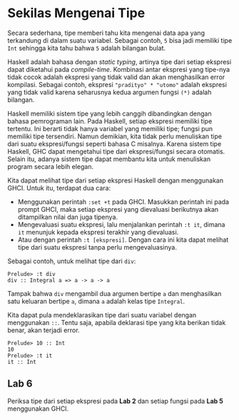 # Sekilas Mengenai Tipe

Secara sederhana, tipe memberi tahu kita mengenai data apa yang terkandung di dalam suatu variabel.
Sebagai contoh, `5` bisa jadi memiliki tipe `Int` sehingga kita tahu bahwa `5` adalah bilangan bulat.

Haskell adalah bahasa dengan *static typing*, artinya tipe dari setiap ekspresi dapat diketahui pada *compile-time*.
Kombinasi antar ekspresi yang tipe-nya tidak cocok adalah ekspresi yang tidak valid dan akan menghasilkan error kompilasi.
Sebagai contoh, ekspresi `"pradityo" * "utomo"` adalah ekspresi yang tidak valid karena seharusnya kedua argumen fungsi `(*)` adalah bilangan.

Haskell memiliki sistem tipe yang lebih canggih dibandingkan dengan bahasa pemrograman lain.
Pada Haskell, setiap ekspresi memiliki tipe tertentu.
Ini berarti tidak hanya variabel yang memiliki tipe; fungsi pun memiliki tipe tersendiri.
Namun demikian, kita tidak perlu menuliskan tipe dari suatu ekspresi/fungsi seperti bahasa C misalnya.
Karena sistem tipe Haskell, GHC dapat mengetahui tipe dari ekspresi/fungsi secara otomatis.
Selain itu, adanya sistem tipe dapat membantu kita untuk menuliskan program secara lebih elegan.

Kita dapat melihat tipe dari setiap ekspresi Haskell dengan menggunakan GHCI. Untuk itu, terdapat dua cara:

- Menggunakan perintah `:set +t` pada GHCI. Masukkan perintah ini pada prompt GHCI, maka setiap ekspresi yang dievaluasi berikutnya akan ditampilkan nilai dan juga tipenya.
- Mengevaluasi suatu ekspresi, lalu menjalankan perintah `:t it`, dimana `it` menunjuk kepada ekspresi terakhir yang dievaluasi.
- Atau dengan perintah `:t [ekspresi]`. Dengan cara ini kita dapat melihat tipe dari suatu ekspresi tanpa perlu mengevaluasinya.

Sebagai contoh, untuk melihat tipe dari `div`:
```
Prelude> :t div
div :: Integral a => a -> a -> a
```
Tampak bahwa `div` mengambil dua argumen bertipe `a` dan menghasilkan satu keluaran bertipe `a`, dimana `a` adalah kelas tipe `Integral`.

Kita dapat pula mendeklarasikan tipe dari suatu variabel dengan menggunakan `::`.
Tentu saja, apabila deklarasi tipe yang kita berikan tidak benar, akan terjadi error.
```
Prelude> 10 :: Int
10
Prelude> :t it
it :: Int
```

## Lab 6

Periksa tipe dari setiap ekspresi pada **Lab 2** dan setiap fungsi pada **Lab 5** menggunakan GHCI.
